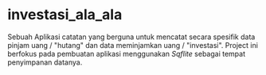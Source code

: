 # investasi_ala_ala

Sebuah Aplikasi catatan yang berguna untuk mencatat secara spesifik data pinjam uang / "hutang" dan data meminjamkan uang / "investasi".
Project ini berfokus pada pembuatan aplikasi menggunakan *Sqflite* sebagai tempat penyimpanan datanya.
